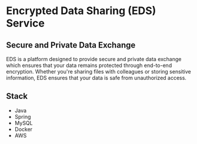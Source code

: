 # Encrypted Data Sharing (EDS) Service

## Secure and Private Data Exchange

EDS is a platform designed to provide secure
and private data exchange which ensures that your data remains
protected through end-to-end encryption. Whether you're sharing files
with colleagues or storing sensitive information, EDS ensures that
your data is safe from unauthorized access.

## Stack

- Java
- Spring
- MySQL
- Docker
- AWS
